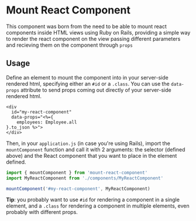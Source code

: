 # Mount React Component

This component was born from the need to be able to mount react components inside HTML views using Ruby on Rails, providing a simple way to render the react component on the view passing different parameters and recieving them on the component through `props`
## Usage

Define an element to mount the component into in your server-side rendered html, specifying either an `#id` or a `.class`. You can use the `data-props` attribute to send props coming out directly of your server-side rendered html.

```erb
<div
  id="my-react-component"
  data-props="<%={
    employees: Employee.all
}.to_json %>">
</div>
```

Then, in your `application.js` (in case you're using Rails), import the `mountComponent` function and call it with 2 arguments: the selector (defined above) and the React component that you want to place in the element defined.

```javascript
import { mountComponent } from 'mount-react-component'
import MyReactComponent from './components/MyReactComponent'

mountComponent('#my-react-component', MyReactComponent)
```

**Tip**: you probably want to use `#id` for rendering a component in a single element, and a `.class` for rendering a component in multiple elements, even probably with different props.
